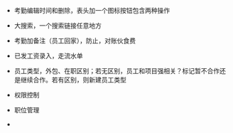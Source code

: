 - 考勤编辑时间和删除，表头加一个图标按钮包含两种操作
- 大搜索，一个搜索链接任意地方
- 考勤加备注（员工回家），防止，对账伙食费
- 已发工资录入，走流水单






- 员工类型，外包、在职区别；若无区别，员工和项目强相关？标记暂不合作还是继续合作。若有区别，则新建员工类型
- 权限控制
- 职位管理
- 